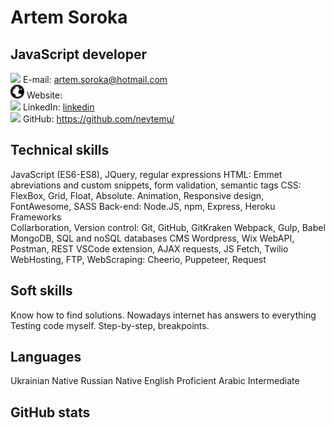 # Artem Soroka
## JavaScript developer

<img width="22px" src="https://cdn.jsdelivr.net/npm/simple-icons@3.11.0/icons/mail-dot-ru.svg" /> E-mail: artem.soroka@hotmail.com  
<img width="22px" src="https://raw.githubusercontent.com/iconic/open-iconic/master/svg/globe.svg" /> Website:   
<img width="22px" src="https://cdn.jsdelivr.net/npm/simple-icons@v3/icons/linkedin.svg" /> LinkedIn: [linkedin]   
<img width="22px" src="https://cdn.jsdelivr.net/npm/simple-icons@3.11.0/icons/github.svg" /> GitHub: https://github.com/nevtemu/  

## Technical skills
JavaScript (ES6-ES8), JQuery, regular expressions
HTML: Emmet abreviations and custom snippets, form validation, semantic tags
CSS: FlexBox, Grid, Float, Absolute. Animation, Responsive design, FontAwesome, SASS
Back-end: Node.JS, npm, Express, Heroku 
Frameworks	
Collarboration, Version control: Git, GitHub, GitKraken
Webpack, Gulp, Babel
MongoDB, SQL and noSQL databases
CMS Wordpress, Wix 
WebAPI, Postman, REST VSCode extension, AJAX requests, JS Fetch, Twilio
WebHosting, FTP, WebScraping:	 Cheerio, Puppeteer, Request

## Soft skills

Know how to find solutions. Nowadays internet has answers to everything
Testing code myself. Step-by-step, breakpoints.

## Languages

Ukrainian	Native
Russian	Native
English 	Proficient
Arabic 	Intermediate

## GitHub stats

[website]: http://artem-soroka.tk/
[linkedin]: https://www.linkedin.com/in/artem-soroka/
[github]: https://github.com/nevtemu/

